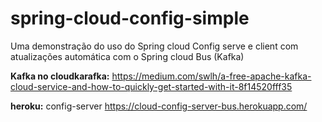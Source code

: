 # spring-cloud-config-simple
Uma demonstração do uso do Spring cloud Config serve e client com atualizações automática com o Spring cloud Bus (Kafka)

**Kafka no cloudkarafka:** https://medium.com/swlh/a-free-apache-kafka-cloud-service-and-how-to-quickly-get-started-with-it-8f14520fff35

**heroku:** config-server https://cloud-config-server-bus.herokuapp.com/